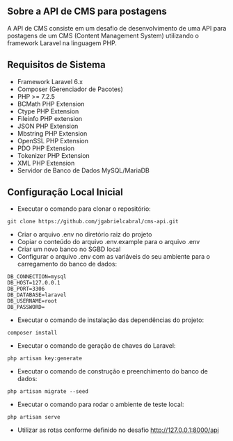 ## Sobre a API de CMS para postagens

A API de CMS consiste em um desafio de desenvolvimento de uma API para postagens de um CMS (Content Management System) utilizando o framework Laravel na linguagem PHP.

## Requisitos de Sistema

- Framework Laravel 6.x
- Composer (Gerenciador de Pacotes)
- PHP >= 7.2.5
- BCMath PHP Extension
- Ctype PHP Extension
- Fileinfo PHP extension
- JSON PHP Extension
- Mbstring PHP Extension
- OpenSSL PHP Extension
- PDO PHP Extension
- Tokenizer PHP Extension
- XML PHP Extension
- Servidor de Banco de Dados MySQL/MariaDB

## Configuração Local Inicial

* Executar o comando para clonar o repositório: 
```
git clone https://github.com/jgabrielcabral/cms-api.git
```
* Criar o arquivo .env no diretório raiz do projeto
* Copiar o conteúdo do arquivo .env.example para o arquivo .env
* Criar um novo banco no SGBD local
* Configurar o arquivo .env com as variáveis do seu ambiente para o carregamento do banco de dados:
```
DB_CONNECTION=mysql
DB_HOST=127.0.0.1
DB_PORT=3306
DB_DATABASE=laravel
DB_USERNAME=root
DB_PASSWORD=
```
* Executar o comando de instalação das dependências do projeto:
```
composer install
```
* Executar o comando de geração de chaves do Laravel: 
```
php artisan key:generate
```
* Executar o comando de construção e preenchimento do banco de dados:
```
php artisan migrate --seed
```
* Executar o comando para rodar o ambiente de teste local:
```
php artisan serve
```
* Utilizar as rotas conforme definido no desafio http://127.0.0.1:8000/api

